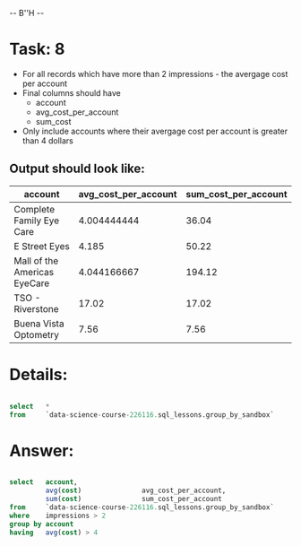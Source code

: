 -- B''H --

# Task: 8

- For all records which have more than 2 impressions - the avergage cost per account
- Final columns should have 
  - account
  - avg_cost_per_account
  - sum_cost
- Only include accounts where their avergage cost per account is greater than 4 dollars

## Output should look like:

|account|avg_cost_per_account|sum_cost_per_account|
|---|---|---|
|Complete Family Eye Care|4.004444444|36.04|
|E Street Eyes|4.185|50.22|
|Mall of the Americas EyeCare|4.044166667|194.12|
|TSO - Riverstone|17.02|17.02|
|Buena Vista Optometry|7.56|7.56|

# Details: 
```SQL

select   *
from     `data-science-course-226116.sql_lessons.group_by_sandbox` 

```

# Answer:

```sql

select   account,
         avg(cost)               avg_cost_per_account,
         sum(cost)               sum_cost_per_account
from     `data-science-course-226116.sql_lessons.group_by_sandbox` 
where    impressions > 2
group by account 
having   avg(cost) > 4

```